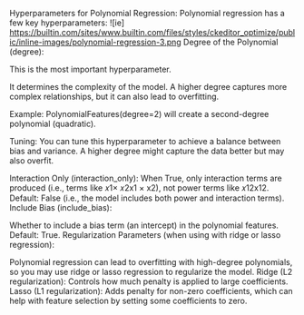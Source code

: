 Hyperparameters for Polynomial Regression:
Polynomial regression has a few key hyperparameters:
![ie] https://builtin.com/sites/www.builtin.com/files/styles/ckeditor_optimize/public/inline-images/polynomial-regression-3.png
Degree of the Polynomial (degree):

This is the most important hyperparameter.

It determines the complexity of the model. A higher degree captures more complex relationships, but it can also lead to overfitting.

Example: PolynomialFeatures(degree=2) will create a second-degree polynomial (quadratic).

Tuning: You can tune this hyperparameter to achieve a balance between bias and variance. A higher degree might capture the data better but may also overfit.

Interaction Only (interaction_only):
When True, only interaction terms are produced (i.e., terms like 𝑥1× 𝑥2x1 × x2), not power terms like 
𝑥12x12.
Default: False (i.e., the model includes both power and interaction terms).
Include Bias (include_bias):

Whether to include a bias term (an intercept) in the polynomial features.
Default: True.
Regularization Parameters (when using with ridge or lasso regression):

Polynomial regression can lead to overfitting with high-degree polynomials, so you may use ridge or lasso regression to regularize the model.
Ridge (L2 regularization): Controls how much penalty is applied to large coefficients.
Lasso (L1 regularization): Adds penalty for non-zero coefficients, which can help with feature selection by setting some coefficients to zero.
